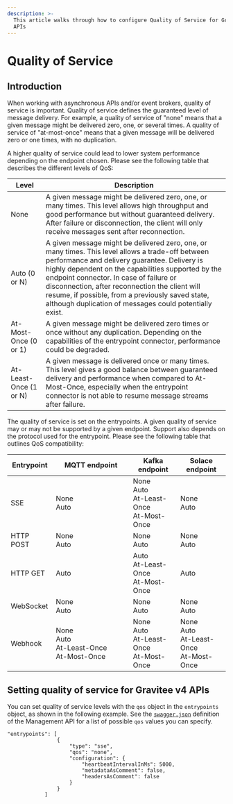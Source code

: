 ```yaml
---
description: >-
  This article walks through how to configure Quality of Service for Gravitee v4
  APIs
---
```


# Quality of Service

## Introduction

When working with asynchronous APIs and/or event brokers, quality of service is important. Quality of service defines the guaranteed level of message delivery. For example, a quality of service of "none" means that a given message might be delivered zero, one, or several times. A quality of service of "at-most-once" means that a given message will be delivered zero or one times, with no duplication.

A higher quality of service could lead to lower system performance depending on the endpoint chosen. Please see the following table that describes the different levels of QoS:

| Level                  | Description                                                                                                                                                                                                                                                                                                                                                                                                        |
| ---------------------- | ------------------------------------------------------------------------------------------------------------------------------------------------------------------------------------------------------------------------------------------------------------------------------------------------------------------------------------------------------------------------------------------------------------------ |
| None                   | A given message might be delivered zero, one, or many times. This level allows high throughput and good performance but without guaranteed delivery. After failure or disconnection, the client will only receive messages sent after reconnection.                                                                                                                                                                |
| Auto (0 or N)          | A given message might be delivered zero, one, or many times. This level allows a trade-off between performance and delivery guarantee. Delivery is highly dependent on the capabilities supported by the endpoint connector. In case of failure or disconnection, after reconnection the client will resume, if possible, from a previously saved state, although duplication of messages could potentially exist. |
| At-Most-Once (0 or 1)  | A given message might be delivered zero times or once without any duplication. Depending on the capabilities of the entrypoint connector, performance could be degraded.                                                                                                                                                                                                                                           |
| At-Least-Once (1 or N) | A given message is delivered once or many times. This level gives a good balance between guaranteed delivery and performance when compared to At-Most-Once, especially when the entrypoint connector is not able to resume message streams after failure.                                                                                                                                                          |

The quality of service is set on the entrypoints. A given quality of service may or may not be supported by a given endpoint. Support also depends on the protocol used for the entrypoint. Please see the following table that outlines QoS compatibility:

<table><thead><tr><th>Entrypoint</th><th width="162">MQTT endpoint</th><th>Kafka endpoint</th><th>Solace endpoint</th></tr></thead><tbody><tr><td>SSE</td><td>None<br>Auto</td><td>None<br>Auto<br>At-Least-Once<br>At-Most-Once</td><td>None<br>Auto</td></tr><tr><td>HTTP POST</td><td>None<br>Auto</td><td>None<br>Auto</td><td>None<br>Auto</td></tr><tr><td>HTTP GET</td><td>Auto</td><td>Auto<br>At-Least-Once<br>At-Most-Once</td><td>Auto</td></tr><tr><td>WebSocket</td><td>None<br>Auto</td><td>None<br>Auto</td><td>None<br>Auto</td></tr><tr><td>Webhook</td><td>None<br>Auto<br>At-Least-Once<br>At-Most-Once</td><td>None<br>Auto<br>At-Least-Once<br>At-Most-Once</td><td>None<br>Auto<br>At-Least-Once<br>At-Most-Once</td></tr></tbody></table>

## Setting quality of service for Gravitee v4 APIs

You can set quality of service levels with the `qos` object in the `entrypoints` object, as shown in the following example. See the [`swagger.json`](https://docs.gravitee.io/apim/3.x/management-api/3.20/swagger.json) definition of the Management API for a list of possible `qos` values you can specify.

```
"entrypoints": [
                {
                    "type": "sse",
                    "qos": "none",
                    "configuration": {
                        "heartbeatIntervalInMs": 5000,
                        "metadataAsComment": false,
                        "headersAsComment": false
                    }
                }
            ]
```
